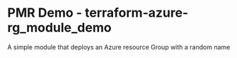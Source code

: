 # PMR Demo - terraform-azure-rg_module_demo

A simple module that deploys an Azure resource Group with a random name
